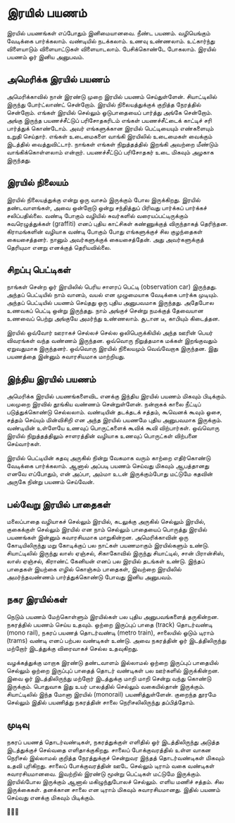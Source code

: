# இரயில் பயணம்

இரயில் பயணங்கள் எப்போதும் இனிமையானவை. நீண்ட பயணம். வழியெங்கும் வேடிக்கை பார்க்கலாம். வண்டியில் நடக்கலாம். உணவு உண்ணலாம். உட்கார்ந்து விளையாடும் விளையாட்டுகள் விளையாடலாம். பேசிக்கொண்டே போகலாம். இரயில் பயணம் ஓர் இனிய அனுபவம்.

## அமெரிக்க இரயில் பயணம்

அமெரிக்காவில் நான் இரண்டு முறை இரயில் பயணம் செய்துள்ளேன். சியாட்டிலில் இருந்து போர்ட்லாண்ட் சென்றோம். இரயில் நிலையத்துக்குக் குறித்த நேரத்தில் சென்றோம். எங்கள் இரயில் செல்லும் ஓடுபாதையைப் பார்த்து அங்கே சென்றோம். அங்கு இருந்த பயணச்சீட்டுப் பரிசோதகரிடம் எங்கள் பயணச்சீட்டைக் காட்டிச் சரி பார்த்துக் கொண்டோம். அவர் எங்களுக்கான இரயில் பெட்டியையும் எண்களையும் உறுதி செய்தார். எங்கள் உடைமைகளை வாங்கி இரயிலில் உடைமைகள் வைக்கும் இடத்தில் வைத்துவிட்டார். நாங்கள் எங்கள் நிறுத்தத்தில் இறங்கி அவற்றை மீண்டும் வாங்கிக்கொள்ளலாம் என்றார். பயணச்சீட்டுப் பரிசோதகர் உடை மிகவும் அழகாக இருந்தது.

## இரயில் நிலையம்

இரயில் நிலையத்துக்கு என்று ஒரு வாசம் இருக்கும் போல இருக்கிறது. இரயில் தண்டவாளங்கள், அவை ஒன்றோடு ஒன்று சந்தித்துப் பிரிவது பார்க்கப் பார்க்கச் சலிப்பதில்லை. வண்டி போகும் வழியில் சுவர்களில் வரையப்பட்டிருக்கும் சுவரெழுத்துக்கள் (graffiti) எனப் புதிய காட்சிகள் கண்ணுக்குத் விருந்தாகத் தெரிந்தன. கிராமங்களின் வழியாக வண்டி போகும் போது எங்களுக்குச் சில குழந்தைகள் கையசைத்தனர். நானும் அவர்களுக்குக் கையசைத்தேன். அது அவர்களுக்குத் தெரியுமா எனறு எனக்குத் தெரியவில்லை.

## சிறப்பு பெட்டிகள்

நாங்கள் சென்ற ஓர் இரயிலில் பெரிய சாளரப் பெட்டி (observation car) இருந்தது. அந்தப் பெட்டியில் நாம் வானம், வயல் என முழுமையாக வேடிக்கை பார்க்க முடியும். அந்தப் பெட்டியில் பயணம் செய்தது ஒரு புதிய அனுபவமாக இருந்தது. அதேபோல உணவகப் பெட்டி ஒன்று இருந்தது. நாம் அங்குச் சென்று நமக்குத் தேவையான உணவைப் பெற்று அங்குயே அமர்ந்து உண்ணலாம். சூடான டீ, காபியும் கிடைத்தன.

இரயில் ஒவ்வோர் ஊராகச் செல்லச் செல்ல ஒலிபெருக்கியில் அந்த ஊரின் பெயர் விவரங்கள் வந்த வண்ணம் இருந்தன. ஒவ்வொரு நிறுத்தமாக மக்கள் இறங்குவதும் ஏறுவதுமாக இருந்தனர். ஒவ்வொரு இரயில் நிலையமும் வெவ்வேறாக இருந்தன. இது பயணத்தை இன்னும் சுவாரசியமாக மாற்றியது.

## இந்திய இரயில் பயணம்

அமெரிக்க இரயில் பயணங்களைவிட எனக்கு இந்திய இரயில் பயணம் மிகவும் பிடிக்கும். பலமுறை இரவில் தூங்கிய வண்ணம் சென்றுள்ளேன். நன்றாகக் காலை நீட்டிப் படுத்துக்கொண்டு செல்லலாம். வண்டியின் தடக்தடக் சத்தம், கூவெனக் கூவும் ஓசை, சத்தம் செய்யும் மின்விசிறி என அந்த இரயில் பயணமே புதிய அனுபவமாக இருக்கும். வண்டியின் உள்ளேயே உணவுப் பொருட்களைக் கூவிக் கூவி விற்பார்கள். ஒவ்வொரு இரயில் நிறுத்தத்திலும் சாளரத்தின் வழியாக உணவுப் பொருட்கள் விற்பனை செய்வார்கள்.

இரயில் பெட்டியின் கதவு அருகில் நின்று வேகமாக வரும் காற்றை எதிர்கொண்டு வேடிக்கை பார்க்கலாம். ஆனால் அப்படி பயணம் செய்வது மிகவும் ஆபத்தானது எனவே எப்போதும், என் அப்பா, அம்மா உடன் இருக்கும்போது மட்டுமே கதவின் அருகே நின்று பயணம் செய்வேன்.

## பல்வேறு இரயில் பாதைகள்

மலைப்பாதை வழியாகச் செல்லும் இரயில், கடலுக்கு அருகில் செல்லும் இரயில், குகைக்குள் செல்லும் இரயில் என நாம் செல்லும் பாதையைப் பொருத்து இரயில் பயணங்கள் இன்னும் சுவாரசியமாக மாறுகின்றன. அமெரிக்காவின் ஒரு கோடியிலிருந்து மறு கோடிக்குப் பல நாட்கள் பயணமாகும் இரயில்களும் உண்டு. சியாட்டிலில் இருந்து லாஸ் ஏஞ்சல், சிகாகோவில் இருந்து சியாட்டில், சான் பிரான்சிஸ், லாஸ் ஏஞ்சல், கிராண்ட் கேனியன் எனப் பல இரயில் தடங்கள் உண்டு. இந்தப் பாதைகள் இயற்கை எழில் கொஞ்சும் பாதைகள், இவற்றை இரயிலில் அமர்ந்தவண்ணம் பார்த்துக்கொண்டு போவது இனிய அனுபவம்.

## நகர இரயில்கள்

நெடும் பயணம் மேற்கொள்ளும் இரயில்கள் பல புதிய அனுபவங்களைத் தருகின்றன. நகரத்தில் பயணம் செய்ய உதவும். ஒற்றை இருப்புப் பாதை (track) தொடர்வண்டி (mono rail), நகரப் பயணத் தொடர்வண்டி (metro train), சாலையில் ஓடும் டிராம் (trams) வண்டி எனப் பற்பல வண்டிகள் உண்டு. அவை நகரத்தின் ஓர் இடத்திலிருந்து மற்றோர் இடத்துக்கு விரைவாகச் செல்ல உதவுகிறது.

வழக்கத்துக்கு மாறாக இரண்டு தண்டவாளம் இல்லாமல் ஒற்றை இருப்புப் பாதையில் செல்லும் ஒற்றை இருப்புப் பாதைத் தொடர் வண்டிகள் பல ஊர்களில் இருக்கின்றன. இவை ஓர் இடத்திலிருந்து மற்றோர் இடத்துக்கு மாறி மாறி சென்று வந்து கொண்டு இருக்கும். பொதுவாக இது உயர் பாலத்தில் செல்லும் வகையில்தான் இருக்கும். சியாட்டிலில் இந்த மோனா இரயில் (monorail) பயணித்துள்ளேன். குறைந்த தூரமே செல்லும் இதில் பயணித்து நகரத்தின் சாலை நெரிசலிலிருந்து தப்பித்தோம்.

## முடிவு

நகரப் பயணத் தொடர்வண்டிகள், நகரத்துக்குள் எளிதில் ஓர் இடத்திலிருந்து அடுத்த இடத்துக்குச் செல்வதை எளிதாக்குகிறது. சாலைப் போக்குவரத்தில் உள்ள வாகன நெரிசல் இல்லாமல் குறித்த நேரத்துக்குச் சென்றுவர இந்தத் தொடர்வண்டிகள் மிகவும் உதவி புரிகிறது. சாலைப் போக்குவரத்தின் ஊடே செல்லும் டிராம் வகை வண்டிகள் சுவாரசியமானவை. இவற்றில் இரண்டு மூன்று பெட்டிகள் மட்டுமே இருக்கும். இரயில்போல இருக்கும் ஆனால் மகிழுந்துபோலச் செல்லும். எளிய மணிச் சத்தம். சில இருக்கைகள். தனக்கான சாலை என டிராம் மிகவும் சுவாரசியமானது. இதில் பயணம் செய்வது எனக்கு மிகவும் பிடிக்கும்.

🚂🚃🚄